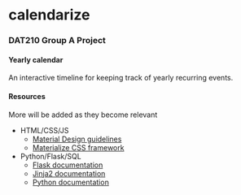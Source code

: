 # calendarize

### DAT210 Group A Project
#### Yearly calendar
An interactive timeline for keeping track of yearly recurring events.

#### Resources
More will be added as they become relevant
* HTML/CSS/JS
    * [Material Design guidelines](https://material.io/guidelines/)
    * [Materialize CSS framework](http://materializecss.com)
* Python/Flask/SQL
    * [Flask documentation](http://flask.pocoo.org/)  
    * [Jinja2 documentation](http://jinja.pocoo.org/)  
    * [Python documentation](https://docs.python.org/3/)  
